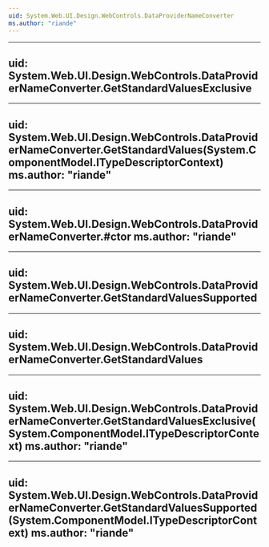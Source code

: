 ```yaml
---
uid: System.Web.UI.Design.WebControls.DataProviderNameConverter
ms.author: "riande"
---
```


---
uid: System.Web.UI.Design.WebControls.DataProviderNameConverter.GetStandardValuesExclusive
---

---
uid: System.Web.UI.Design.WebControls.DataProviderNameConverter.GetStandardValues(System.ComponentModel.ITypeDescriptorContext)
ms.author: "riande"
---

---
uid: System.Web.UI.Design.WebControls.DataProviderNameConverter.#ctor
ms.author: "riande"
---

---
uid: System.Web.UI.Design.WebControls.DataProviderNameConverter.GetStandardValuesSupported
---

---
uid: System.Web.UI.Design.WebControls.DataProviderNameConverter.GetStandardValues
---

---
uid: System.Web.UI.Design.WebControls.DataProviderNameConverter.GetStandardValuesExclusive(System.ComponentModel.ITypeDescriptorContext)
ms.author: "riande"
---

---
uid: System.Web.UI.Design.WebControls.DataProviderNameConverter.GetStandardValuesSupported(System.ComponentModel.ITypeDescriptorContext)
ms.author: "riande"
---
